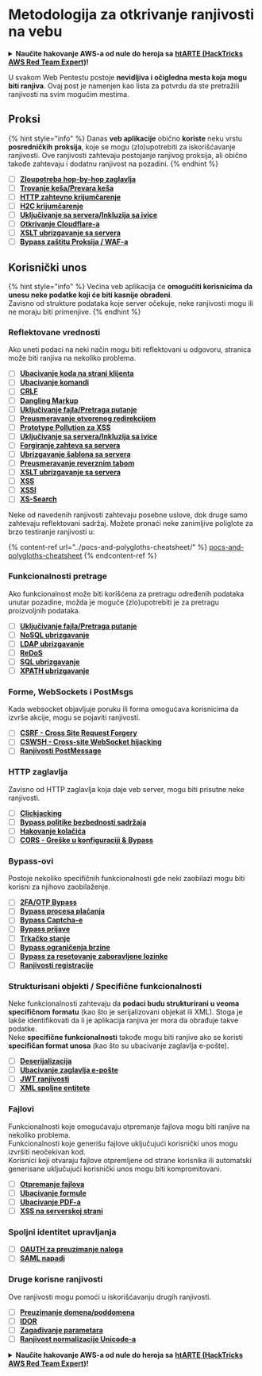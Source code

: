 # Metodologija za otkrivanje ranjivosti na vebu

<details>

<summary><strong>Naučite hakovanje AWS-a od nule do heroja sa</strong> <a href="https://training.hacktricks.xyz/courses/arte"><strong>htARTE (HackTricks AWS Red Team Expert)</strong></a><strong>!</strong></summary>

Drugi načini podrške HackTricks-u:

* Ako želite da vidite **vašu kompaniju oglašenu na HackTricks-u** ili **preuzmete HackTricks u PDF formatu** proverite [**PLANOVE ZA PRETPLATU**](https://github.com/sponsors/carlospolop)!
* Nabavite [**zvanični PEASS & HackTricks swag**](https://peass.creator-spring.com)
* Otkrijte [**The PEASS Family**](https://opensea.io/collection/the-peass-family), našu kolekciju ekskluzivnih [**NFT-ova**](https://opensea.io/collection/the-peass-family)
* **Pridružite se** 💬 [**Discord grupi**](https://discord.gg/hRep4RUj7f) ili [**telegram grupi**](https://t.me/peass) ili nas **pratite** na **Twitter-u** 🐦 [**@carlospolopm**](https://twitter.com/hacktricks_live)**.**
* **Podelite svoje trikove hakovanja slanjem PR-ova na** [**HackTricks**](https://github.com/carlospolop/hacktricks) i [**HackTricks Cloud**](https://github.com/carlospolop/hacktricks-cloud) github repozitorijume.

</details>

U svakom Web Pentestu postoje **nevidljiva i očigledna mesta koja mogu biti ranjiva**. Ovaj post je namenjen kao lista za potvrdu da ste pretražili ranjivosti na svim mogućim mestima.

## Proksi

{% hint style="info" %}
Danas **veb aplikacije** obično **koriste** neku vrstu **posredničkih** **proksija**, koje se mogu (zlo)upotrebiti za iskorišćavanje ranjivosti. Ove ranjivosti zahtevaju postojanje ranjivog proksija, ali obično takođe zahtevaju i dodatnu ranjivost na pozadini.
{% endhint %}

* [ ] [**Zloupotreba hop-by-hop zaglavlja**](../abusing-hop-by-hop-headers.md)
* [ ] [**Trovanje keša/Prevara keša**](../cache-deception.md)
* [ ] [**HTTP zahtevno krijumčarenje**](../http-request-smuggling/)
* [ ] [**H2C krijumčarenje**](../h2c-smuggling.md)
* [ ] [**Uključivanje sa servera/Inkluzija sa ivice**](../server-side-inclusion-edge-side-inclusion-injection.md)
* [ ] [**Otkrivanje Cloudflare-a**](../../network-services-pentesting/pentesting-web/uncovering-cloudflare.md)
* [ ] [**XSLT ubrizgavanje sa servera**](../xslt-server-side-injection-extensible-stylesheet-language-transformations.md)
* [ ] [**Bypass zaštitu Proksija / WAF-a**](../proxy-waf-protections-bypass.md)

## **Korisnički unos**

{% hint style="info" %}
Većina veb aplikacija će **omogućiti korisnicima da unesu neke podatke koji će biti kasnije obrađeni**.\
Zavisno od strukture podataka koje server očekuje, neke ranjivosti mogu ili ne moraju biti primenjive.
{% endhint %}

### **Reflektovane vrednosti**

Ako uneti podaci na neki način mogu biti reflektovani u odgovoru, stranica može biti ranjiva na nekoliko problema.

* [ ] [**Ubacivanje koda na strani klijenta**](../client-side-template-injection-csti.md)
* [ ] [**Ubacivanje komandi**](../command-injection.md)
* [ ] [**CRLF**](../crlf-0d-0a.md)
* [ ] [**Dangling Markup**](../dangling-markup-html-scriptless-injection/)
* [ ] [**Uključivanje fajla/Pretraga putanje**](../file-inclusion/)
* [ ] [**Preusmeravanje otvorenog redirekcijom**](../open-redirect.md)
* [ ] [**Prototype Pollution za XSS**](../deserialization/nodejs-proto-prototype-pollution/#client-side-prototype-pollution-to-xss)
* [ ] [**Uključivanje sa servera/Inkluzija sa ivice**](../server-side-inclusion-edge-side-inclusion-injection.md)
* [ ] [**Forgiranje zahteva sa servera**](../ssrf-server-side-request-forgery/)
* [ ] [**Ubrizgavanje šablona sa servera**](../ssti-server-side-template-injection/)
* [ ] [**Preusmeravanje reverznim tabom**](../reverse-tab-nabbing.md)
* [ ] [**XSLT ubrizgavanje sa servera**](../xslt-server-side-injection-extensible-stylesheet-language-transformations.md)
* [ ] [**XSS**](../xss-cross-site-scripting/)
* [ ] [**XSSI**](../xssi-cross-site-script-inclusion.md)
* [ ] [**XS-Search**](../xs-search.md)

Neke od navedenih ranjivosti zahtevaju posebne uslove, dok druge samo zahtevaju reflektovani sadržaj. Možete pronaći neke zanimljive poliglote za brzo testiranje ranjivosti u:

{% content-ref url="../pocs-and-polygloths-cheatsheet/" %}
[pocs-and-polygloths-cheatsheet](../pocs-and-polygloths-cheatsheet/)
{% endcontent-ref %}

### **Funkcionalnosti pretrage**

Ako funkcionalnost može biti korišćena za pretragu određenih podataka unutar pozadine, možda je moguće (zlo)upotrebiti je za pretragu proizvoljnih podataka.

* [ ] [**Uključivanje fajla/Pretraga putanje**](../file-inclusion/)
* [ ] [**NoSQL ubrizgavanje**](../nosql-injection.md)
* [ ] [**LDAP ubrizgavanje**](../ldap-injection.md)
* [ ] [**ReDoS**](../regular-expression-denial-of-service-redos.md)
* [ ] [**SQL ubrizgavanje**](../sql-injection/)
* [ ] [**XPATH ubrizgavanje**](../xpath-injection.md)

### **Forme, WebSockets i PostMsgs**

Kada websocket objavljuje poruku ili forma omogućava korisnicima da izvrše akcije, mogu se pojaviti ranjivosti.

* [ ] [**CSRF - Cross Site Request Forgery**](../csrf-cross-site-request-forgery.md)
* [ ] [**CSWSH - Cross-site WebSocket hijacking**](../websocket-attacks.md)
* [ ] [**Ranjivosti PostMessage**](../postmessage-vulnerabilities/)

### **HTTP zaglavlja**

Zavisno od HTTP zaglavlja koja daje veb server, mogu biti prisutne neke ranjivosti.

* [ ] [**Clickjacking**](../clickjacking.md)
* [ ] [**Bypass politike bezbednosti sadržaja**](../content-security-policy-csp-bypass/)
* [ ] [**Hakovanje kolačića**](../hacking-with-cookies/)
* [ ] [**CORS - Greške u konfiguraciji & Bypass**](../cors-bypass.md)

### **Bypass-ovi**

Postoje nekoliko specifičnih funkcionalnosti gde neki zaobilazi mogu biti korisni za njihovo zaobilaženje.

* [ ] [**2FA/OTP Bypass**](../2fa-bypass.md)
* [ ] [**Bypass procesa plaćanja**](../bypass-payment-process.md)
* [ ] [**Bypass Captcha-e**](../captcha-bypass.md)
* [ ] [**Bypass prijave**](../login-bypass/)
* [ ] [**Trkačko stanje**](../race-condition.md)
* [ ] [**Bypass ograničenja brzine**](../rate-limit-bypass.md)
* [ ] [**Bypass za resetovanje zaboravljene lozinke**](../reset-password.md)
* [ ] [**Ranjivosti registracije**](../registration-vulnerabilities.md)
### **Strukturisani objekti / Specifične funkcionalnosti**

Neke funkcionalnosti zahtevaju da **podaci budu strukturirani u veoma specifičnom formatu** (kao što je serijalizovani objekat ili XML). Stoga je lakše identifikovati da li je aplikacija ranjiva jer mora da obrađuje takve podatke.\
Neke **specifične funkcionalnosti** takođe mogu biti ranjive ako se koristi **specifičan format unosa** (kao što su ubacivanje zaglavlja e-pošte).

* [ ] [**Deserijalizacija**](../deserialization/)
* [ ] [**Ubacivanje zaglavlja e-pošte**](../email-injections.md)
* [ ] [**JWT ranjivosti**](../hacking-jwt-json-web-tokens.md)
* [ ] [**XML spoljne entitete**](../xxe-xee-xml-external-entity.md)

### Fajlovi

Funkcionalnosti koje omogućavaju otpremanje fajlova mogu biti ranjive na nekoliko problema.\
Funkcionalnosti koje generišu fajlove uključujući korisnički unos mogu izvršiti neočekivan kod.\
Korisnici koji otvaraju fajlove otpremljene od strane korisnika ili automatski generisane uključujući korisnički unos mogu biti kompromitovani.

* [ ] [**Otpremanje fajlova**](../file-upload/)
* [ ] [**Ubacivanje formule**](../formula-csv-doc-latex-ghostscript-injection.md)
* [ ] [**Ubacivanje PDF-a**](../xss-cross-site-scripting/pdf-injection.md)
* [ ] [**XSS na serverskoj strani**](../xss-cross-site-scripting/server-side-xss-dynamic-pdf.md)

### **Spoljni identitet upravljanja**

* [ ] [**OAUTH za preuzimanje naloga**](../oauth-to-account-takeover.md)
* [ ] [**SAML napadi**](../saml-attacks/)

### **Druge korisne ranjivosti**

Ove ranjivosti mogu pomoći u iskorišćavanju drugih ranjivosti.

* [ ] [**Preuzimanje domena/poddomena**](../domain-subdomain-takeover.md)
* [ ] [**IDOR**](../idor.md)
* [ ] [**Zagađivanje parametara**](../parameter-pollution.md)
* [ ] [**Ranjivost normalizacije Unicode-a**](../unicode-injection/)

<details>

<summary><strong>Naučite hakovanje AWS-a od nule do heroja sa</strong> <a href="https://training.hacktricks.xyz/courses/arte"><strong>htARTE (HackTricks AWS Red Team Expert)</strong></a><strong>!</strong></summary>

Drugi načini podrške HackTricks-u:

* Ako želite da vidite **vašu kompaniju reklamiranu na HackTricks-u** ili **preuzmete HackTricks u PDF formatu**, proverite [**PLANOVE ZA PRETPLATU**](https://github.com/sponsors/carlospolop)!
* Nabavite [**zvanični PEASS & HackTricks swag**](https://peass.creator-spring.com)
* Otkrijte [**The PEASS Family**](https://opensea.io/collection/the-peass-family), našu kolekciju ekskluzivnih [**NFT-ova**](https://opensea.io/collection/the-peass-family)
* **Pridružite se** 💬 [**Discord grupi**](https://discord.gg/hRep4RUj7f) ili [**telegram grupi**](https://t.me/peass) ili nas **pratite** na **Twitter-u** 🐦 [**@carlospolopm**](https://twitter.com/hacktricks_live)**.**
* **Podelite svoje hakovanje trikove slanjem PR-ova na** [**HackTricks**](https://github.com/carlospolop/hacktricks) i [**HackTricks Cloud**](https://github.com/carlospolop/hacktricks-cloud) github repozitorijume.

</details>
